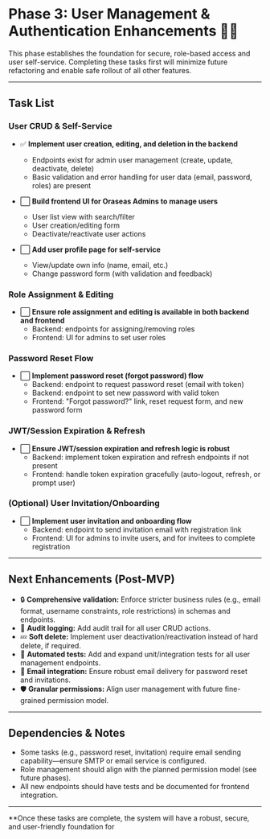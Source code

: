 # Phase 3: User Management & Authentication Enhancements 👤🔐

This phase establishes the foundation for secure, role-based access and user self-service. Completing these tasks first will minimize future refactoring and enable safe rollout of all other features.

---

## Task List

### User CRUD & Self-Service

- ✅ **Implement user creation, editing, and deletion in the backend**
  - Endpoints exist for admin user management (create, update, deactivate, delete)
  - Basic validation and error handling for user data (email, password, roles) are present

- ⬜️ **Build frontend UI for Oraseas Admins to manage users**
  - User list view with search/filter
  - User creation/editing form
  - Deactivate/reactivate user actions

- ⬜️ **Add user profile page for self-service**
  - View/update own info (name, email, etc.)
  - Change password form (with validation and feedback)

### Role Assignment & Editing

- ⬜️ **Ensure role assignment and editing is available in both backend and frontend**
  - Backend: endpoints for assigning/removing roles
  - Frontend: UI for admins to set user roles

### Password Reset Flow

- ⬜️ **Implement password reset (forgot password) flow**
  - Backend: endpoint to request password reset (email with token)
  - Backend: endpoint to set new password with valid token
  - Frontend: "Forgot password?" link, reset request form, and new password form

### JWT/Session Expiration & Refresh

- ⬜️ **Ensure JWT/session expiration and refresh logic is robust**
  - Backend: implement token expiration and refresh endpoints if not present
  - Frontend: handle token expiration gracefully (auto-logout, refresh, or prompt user)

### (Optional) User Invitation/Onboarding

- ⬜️ **Implement user invitation and onboarding flow**
  - Backend: endpoint to send invitation email with registration link
  - Frontend: UI for admins to invite users, and for invitees to complete registration

---

## Next Enhancements (Post-MVP)

- 🔒 **Comprehensive validation:** Enforce stricter business rules (e.g., email format, username constraints, role restrictions) in schemas and endpoints.
- 📝 **Audit logging:** Add audit trail for all user CRUD actions.
- 💤 **Soft delete:** Implement user deactivation/reactivation instead of hard delete, if required.
- 🧪 **Automated tests:** Add and expand unit/integration tests for all user management endpoints.
- 📧 **Email integration:** Ensure robust email delivery for password reset and invitations.
- 🛡️ **Granular permissions:** Align user management with future fine-grained permission model.

---

## Dependencies & Notes

- Some tasks (e.g., password reset, invitation) require email sending capability—ensure SMTP or email service is configured.
- Role management should align with the planned permission model (see future phases).
- All new endpoints should have tests and be documented for frontend integration.

---

**Once these tasks are complete, the system will have a robust, secure, and user-friendly foundation for